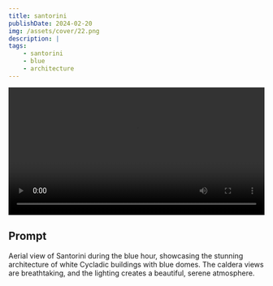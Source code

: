 ```yaml
---
title: santorini
publishDate: 2024-02-20
img: /assets/cover/22.png
description: |
tags:
    - santorini
    - blue
    - architecture
---
```


<video style="width: 100%;" src="/assets/video/santorini.mp4" controls ></video>

## Prompt

Aerial view of Santorini during the blue hour, showcasing the stunning architecture of white Cycladic buildings with blue domes. The caldera views are breathtaking, and the lighting creates a beautiful, serene atmosphere.
